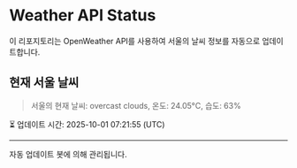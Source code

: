 
# Weather API Status

이 리포지토리는 OpenWeather API를 사용하여 서울의 날씨 정보를 자동으로 업데이트합니다.

## 현재 서울 날씨
> 서울의 현재 날씨: overcast clouds, 온도: 24.05°C, 습도: 63%

⏳ 업데이트 시간: 2025-10-01 07:21:55 (UTC)

---
자동 업데이트 봇에 의해 관리됩니다.
